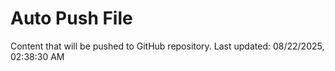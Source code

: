 # Auto Push File

Content that will be pushed to GitHub repository.
Last updated: 08/22/2025, 02:38:30 AM